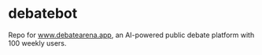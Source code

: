 # debatebot
Repo for www.debatearena.app, an AI-powered public debate platform with 100 weekly users.
